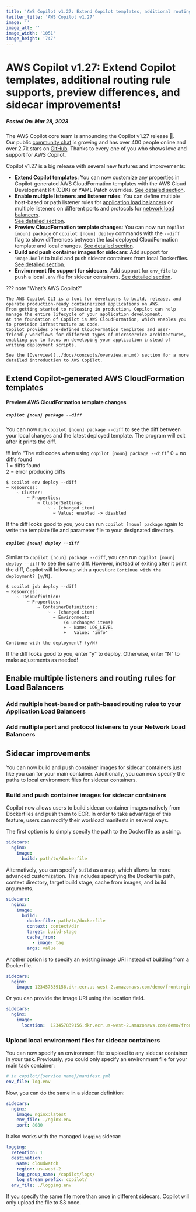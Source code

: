 ```yaml
---
title: 'AWS Copilot v1.27: Extend Copilot templates, additional routing rule supports, preview differences, and sidecar improvements!'
twitter_title: 'AWS Copilot v1.27'
image: ''
image_alt: ''
image_width: '1051'
image_height: '747'
---
```


# AWS Copilot v1.27: Extend Copilot templates, additional routing rule supports, preview differences, and sidecar improvements!
##### Posted On: Mar 28, 2023

The AWS Copilot core team is announcing the Copilot v1.27 release 🚀.  
Our public [сommunity сhat](https://app.gitter.im/#/room/#aws_copilot-cli:gitter.im) is growing and has over 400 people online and over 2.7k stars on [GitHub](http://github.com/aws/copilot-cli/).
Thanks to every one of you who shows love and support for AWS Copilot.

Copilot v1.27 is a big release with several new features and improvements:

- **Extend Copilot templates**: You can now customize any properties in Copilot-generated AWS CloudFormation templates 
with the AWS Cloud Development Kit (CDK) or YAML Patch overrides. [See detailed section](#extend-copilot-generated-aws-cloudformation-templates).
- **Enable multiple listeners and listener rules**: You can define multiple host-based or path listener rules for [application load balancers](../docs/manifest/lb-web-service.en.md#http)
or multiple listeners on different ports and protocols for [network load balancers](../docs/manifest/lb-web-service.en.md#nlb).  
  [See detailed section](#enable-multiple-listeners-and-routing-rules-for-load-balancers).
- **Preview CloudFormation template changes**: You can now run `copilot [noun] package` or `copilot [noun] deploy` commands with the `--diff` flag to show differences
  between the last deployed CloudFormation template and local changes. [See detailed section](#preview-aws-cloudformation-template-changes).
- **Build and push container images for sidecars**: Add support for `image.build` to build and push sidecar containers from local Dockerfiles. [See detailed section](#build-and-push-container-images-for-sidecar-containers).
- **Environment file support for sidecars**: Add support for `env_file` to push a local `.env` file for sidecar containers. [See detailed section](#upload-local-environment-files-for-sidecar-containers).

??? note "What’s AWS Copilot?"

    The AWS Copilot CLI is a tool for developers to build, release, and operate production-ready containerized applications on AWS.
    From getting started to releasing in production, Copilot can help manage the entire lifecycle of your application development.
    At the foundation of Copilot is AWS CloudFormation, which enables you to provision infrastructure as code.
    Copilot provides pre-defined CloudFormation templates and user-friendly workflows for different types of microservice architectures,
    enabling you to focus on developing your application instead of writing deployment scripts.

    See the [Overview](../docs/concepts/overview.en.md) section for a more detailed introduction to AWS Copilot.

## Extend Copilot-generated AWS CloudFormation templates

#### Preview AWS CloudFormation template changes

##### `copilot [noun] package --diff`

You can now run `copilot [noun] package --diff` to see the diff between your local changes and the latest deployed template. 
The program will exit after it prints the diff. 

!!! info "The exit codes when using `copilot [noun] package --diff`"
    0 = no diffs found  
    1 = diffs found  
    2 = error producing diffs


```console
$ copilot env deploy --diff
~ Resources:
    ~ Cluster:
        ~ Properties:
            ~ ClusterSettings:
                ~ - (changed item)
                  ~ Value: enabled -> disabled
```

If the diff looks good to you, you can run `copilot [noun] package` again to write the template file and parameter file
to your designated directory.


##### `copilot [noun] deploy --diff`

Similar to `copilot [noun] package --diff`, you can run `copilot [noun] deploy --diff` to see the same diff. 
However, instead of exiting after it print the diff, Copilot will follow up with a question: `Continue with the deployment? [y/N]`.

```console
$ copilot job deploy --diff
~ Resources:
    ~ TaskDefinition:
        ~ Properties:
            ~ ContainerDefinitions:
                ~ - (changed item)
                  ~ Environment:
                      (4 unchanged items)
                      + - Name: LOG_LEVEL
                      +   Value: "info"

Continue with the deployment? (y/N)
```

If the diff looks good to you, enter "y" to deploy. Otherwise, enter "N" to make adjustments as needed!

## Enable multiple listeners and routing rules for Load Balancers

### Add multiple host-based or path-based routing rules to your Application Load Balancers

### Add multiple port and protocol listeners to your Network Load Balancers

## Sidecar improvements

You can now build and push container images for sidecar containers just like you can for your main container.
Additionally, you can now specify the paths to local environment files for sidecar containers.

### Build and push container images for sidecar containers

Copilot now allows users to build sidecar container images natively from Dockerfiles and push them to ECR.
In order to take advantage of this feature, users can modify their workload manifests in several ways.

The first option is to simply specify the path to the Dockerfile as a string.

```yaml
sidecars:
  nginx:
    image:
      build: path/to/dockerfile
```

Alternatively, you can specify `build` as a map, which allows for more advanced customization. 
This includes specifying the Dockerfile path, context directory, target build stage, cache from images, and build arguments.

```yaml
sidecars:
  nginx:
    image:
      build:
        dockerfile: path/to/dockerfile
        context: context/dir
        target: build-stage
        cache_from:
          - image: tag
        args: value
```

Another option is to specify an existing image URI instead of building from a Dockerfile.

```yaml
sidecars:
  nginx:
    image: 123457839156.dkr.ecr.us-west-2.amazonaws.com/demo/front:nginx-latest
```

Or you can provide the image URI using the location field.
```yaml
sidecars:
  nginx:
    image:
      location:  123457839156.dkr.ecr.us-west-2.amazonaws.com/demo/front:nginx-latest
```

### Upload local environment files for sidecar containers
You can now specify an environment file to upload to any sidecar container in your task.
Previously, you could only specify an environment file for your main task container: 

```yaml
# in copilot/{service name}/manifest.yml
env_file: log.env
```

Now, you can do the same in a sidecar definition:
```yaml
sidecars:
  nginx:
    image: nginx:latest
    env_file: ./nginx.env
    port: 8080
```

It also works with the managed `logging` sidecar:

```yaml
logging:
  retention: 1
  destination:
    Name: cloudwatch
    region: us-west-2
    log_group_name: /copilot/logs/
    log_stream_prefix: copilot/
  env_file: ./logging.env
```

If you specify the same file more than once in different sidecars, Copilot will only upload the file to S3 once.